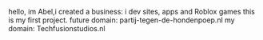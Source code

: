 hello, im Abel,i created a business: i dev sites, apps and Roblox games
this is my first project. 
future domain: partij-tegen-de-hondenpoep.nl
my domain: Techfusionstudios.nl
